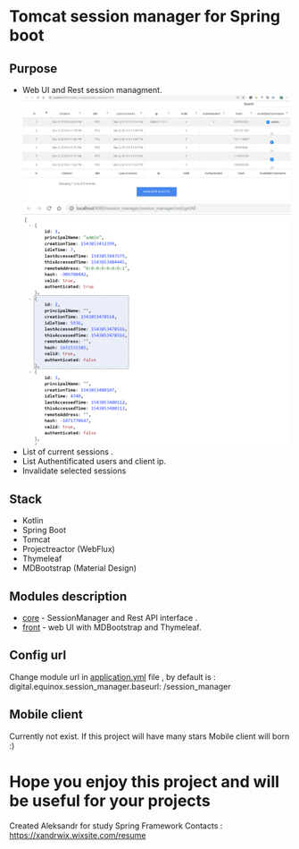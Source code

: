 # Tomcat session manager for Spring boot
## Purpose
- Web UI and Rest session managment.
![Session manager](github/images/Screenshot_1.png) 
![Session manager REST](github/images/Screenshot_2.png) 
- List of current sessions . 
- List Authentificated users and client ip. 
- Invalidate selected sessions
## Stack
- Kotlin 
- Spring Boot 
- Tomcat 
- Projectreactor (WebFlux)
- Thymeleaf
- MDBootstrap (Material Design)
## Modules description
- [core](core) - SessionManager and Rest API interface .
- [front](front) - web UI with MDBootstrap and Thymeleaf.
## Config url
Change module url in [application.yml](demo/src/main/resources/application.yml#L55) file , by default is : digital.equinox.session_manager.baseurl: /session_manager
## Mobile client
Currently not exist. If this project will have many stars Mobile client will born :)

# Hope you enjoy this project and will be useful for your projects

Created Aleksandr for study Spring Framework
Contacts : https://xandrwix.wixsite.com/resume